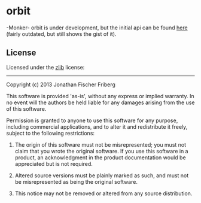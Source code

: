 # orbit

-Monker- orbit is under development, but the initial
api can be found [here](http://odyssomay.github.com/Monker/doc/index.html)
(fairly outdated, but still shows the gist of it).

## License

Licensed under the [zlib](http://en.wikipedia.org/wiki/Zlib_license) license:

---

Copyright (c) 2013 Jonathan Fischer Friberg

This software is provided 'as-is', without any express or implied warranty. In no event will the authors be held liable for any damages arising from the use of this software.

Permission is granted to anyone to use this software for any purpose, including commercial applications, and to alter it and redistribute it freely, subject to the following restrictions:

1. The origin of this software must not be misrepresented; you must not claim that you wrote the original software. If you use this software in a product, an acknowledgment in the product documentation would be appreciated but is not required.

2. Altered source versions must be plainly marked as such, and must not be misrepresented as being the original software.

3. This notice may not be removed or altered from any source distribution.
